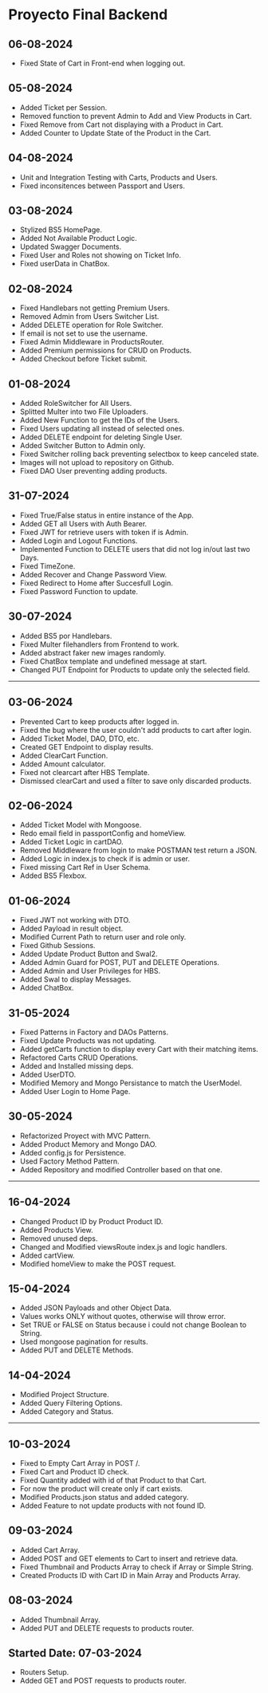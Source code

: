 # Proyecto Final Backend

## 06-08-2024
- Fixed State of Cart in Front-end when logging out.

## 05-08-2024
- Added Ticket per Session.
- Removed function to prevent Admin to Add and View Products in Cart.
- Fixed Remove from Cart not displaying with a Product in Cart.
- Added Counter to Update State of the Product in the Cart.

## 04-08-2024
- Unit and Integration Testing with Carts, Products and Users.
- Fixed inconsitences between Passport and Users.

## 03-08-2024
- Stylized BS5 HomePage.
- Added Not Available Product Logic.
- Updated Swagger Documents.
- Fixed User and Roles not showing on Ticket Info.
- Fixed userData in ChatBox.

## 02-08-2024
- Fixed Handlebars not getting Premium Users.
- Removed Admin from Users Switcher List.
- Added DELETE operation for Role Switcher.
- If email is not set to use the username.
- Fixed Admin Middleware in ProductsRouter.
- Added Premium permissions for CRUD on Products.
- Added Checkout before Ticket submit.

## 01-08-2024
- Added RoleSwitcher for All Users.
- Splitted Multer into two File Uploaders.
- Added New Function to get the IDs of the Users.
- Fixed Users updating all instead of selected ones.
- Added DELETE endpoint for deleting Single User.
- Added Switcher Button to Admin only.
- Fixed Switcher rolling back preventing selectbox to keep canceled state.
- Images will not upload to repository on Github.
- Fixed DAO User preventing adding products.

## 31-07-2024
- Fixed True/False status in entire instance of the App.
- Added GET all Users with Auth Bearer.
- Fixed JWT for retrieve users with token if is Admin.
- Added Login and Logout Functions.
- Implemented Function to DELETE users that did not log in/out last two Days.
- Fixed TimeZone.
- Added Recover and Change Password View.
- Fixed Redirect to Home after Succesfull Login.
- Fixed Password Function to update.

## 30-07-2024
- Added BS5 por Handlebars.
- Fixed Multer filehandlers from Frontend to work.
- Added abstract faker new images randomly.
- Fixed ChatBox template and undefined message at start.
- Changed PUT Endpoint for Products to update only the selected field.

----------------------------------------------------------------------------------------

## 03-06-2024
- Prevented Cart to keep products after logged in.
- Fixed the bug where the user couldn't add products to cart after login.
- Added Ticket Model, DAO, DTO, etc.
- Created GET Endpoint to display results.
- Added ClearCart Function.
- Added Amount calculator.
- Fixed not clearcart after HBS Template.
- Dismissed clearCart and used a filter to save only discarded products.

## 02-06-2024
- Added Ticket Model with Mongoose.
- Redo email field in passportConfig and homeView.
- Added Ticket Logic in cartDAO.
- Removed Middleware from login to make POSTMAN test return a JSON.
- Added Logic in index.js to check if is admin or user.
- Fixed missing Cart Ref in User Schema.
- Added BS5 Flexbox.

## 01-06-2024
- Fixed JWT not working with DTO.
- Added Payload in result object.
- Modified Current Path to return user and role only.
- Fixed Github Sessions.
- Added Update Product Button and Swal2.
- Added Admin Guard for POST, PUT and DELETE Operations.
- Added Admin and User Privileges for HBS.
- Added Swal to display Messages.
- Added ChatBox.

## 31-05-2024
- Fixed Patterns in Factory and DAOs Patterns.
- Fixed Update Products was not updating.
- Added getCarts function to display every Cart with their matching items.
- Refactored Carts CRUD Operations.
- Added and Installed missing deps.
- Added UserDTO.
- Modified Memory and Mongo Persistance to match the UserModel.
- Added User Login to Home Page.

## 30-05-2024
- Refactorized Proyect with MVC Pattern.
- Added Product Memory and Mongo DAO.
- Added config.js for Persistence.
- Used Factory Method Pattern.
- Added Repository and modified Controller based on that one.

----------------------------------------------------------------------------------------

## 16-04-2024
- Changed Product ID by Product Product ID.
- Added Products View.
- Removed unused deps.
- Changed and Modified viewsRoute index.js and logic handlers.
- Added cartView.
- Modified homeView to make the POST request.

## 15-04-2024

- Added JSON Payloads and other Object Data.
- Values works ONLY without quotes, otherwise will throw error.
- Set TRUE or FALSE on Status because i could not change Boolean to String.
- Used mongoose pagination for results.
- Added PUT and DELETE Methods.

## 14-04-2024

- Modified Project Structure.
- Added Query Filtering Options.
- Added Category and Status.

----------------------------------------------------------------------------------------

## 10-03-2024

- Fixed to Empty Cart Array in POST /.
- Fixed Cart and Product ID check.
- Fixed Quantity added with id of that Product to that Cart.
- For now the product will create only if cart exists.
- Modified Products.json status and added category.
- Added Feature to not update products with not found ID.

## 09-03-2024

- Added Cart Array.
- Added POST and GET elements to Cart to insert and retrieve data.
- Fixed Thumbnail and Products Array to check if Array or Simple String.
- Created Products ID with Cart ID in Main Array and Products Array.

## 08-03-2024

- Added Thumbnail Array.
- Added PUT and DELETE requests to products router.

## Started Date: 07-03-2024

- Routers Setup.
- Added GET and POST requests to products router.
